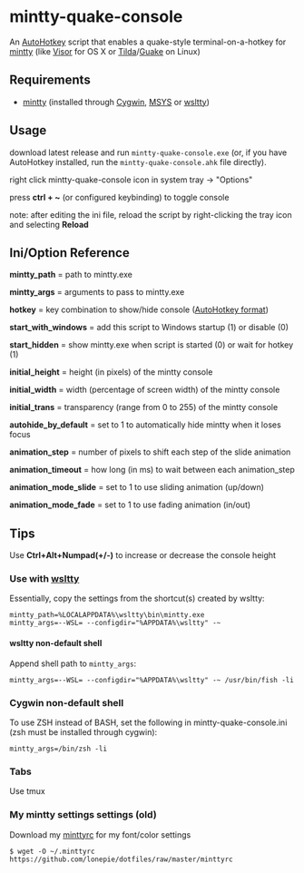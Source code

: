 # mintty-quake-console

An [AutoHotkey](http://www.autohotkey.com/) script that enables a quake-style terminal-on-a-hotkey for [mintty](https://github.com/mintty/) (like [Visor](http://visor.binaryage.com/) for OS X or [Tilda](https://github.com/lanoxx/tilda)/[Guake](http://guake.org/) on Linux)

## Requirements
- [mintty](http://code.google.com/p/mintty/) (installed through [Cygwin](http://www.cygwin.com), [MSYS](http://www.mingw.org/wiki/MSYS) or [wsltty](https://github.com/mintty/wsltty))

## Usage
download latest release and run ```mintty-quake-console.exe``` (or, if you have AutoHotkey installed, run the ```mintty-quake-console.ahk``` file directly).

right click mintty-quake-console icon in system tray -> "Options"

press __ctrl + ~__ (or configured keybinding) to toggle console

note: after editing the ini file, reload the script by right-clicking the tray icon and selecting **Reload**

## Ini/Option Reference
**mintty_path** = path to mintty.exe  

**mintty_args** = arguments to pass to mintty.exe  

**hotkey** = key combination to show/hide console ([AutoHotkey format](https://www.autohotkey.com/docs/Hotkeys.htm))

**start_with_windows** = add this script to Windows startup (1) or disable (0)

**start_hidden** = show mintty.exe when script is started (0) or wait for hotkey (1)  

**initial_height** = height (in pixels) of the mintty console  

**initial_width** = width (percentage of screen width) of the mintty console  

**initial_trans** = transparency (range from 0 to 255) of the mintty console  

**autohide_by_default** = set to 1 to automatically hide mintty when it loses focus

**animation_step** = number of pixels to shift each step of the slide animation  

**animation_timeout** = how long (in ms) to wait between each animation_step

**animation_mode_slide** = set to 1 to use sliding animation (up/down)

**animation_mode_fade** = set to 1 to use fading animation (in/out)

## Tips

Use **Ctrl+Alt+Numpad(+/-)** to increase or decrease the console height

### Use with [wsltty](https://github.com/mintty/wsltty)
Essentially, copy the settings from the shortcut(s) created by wsltty:
```
mintty_path=%LOCALAPPDATA%\wsltty\bin\mintty.exe
mintty_args=--WSL= --configdir="%APPDATA%\wsltty" -~
```
#### wsltty non-default shell
Append shell path to ```mintty_args```:
```
mintty_args=--WSL= --configdir="%APPDATA%\wsltty" -~ /usr/bin/fish -li
```

### Cygwin non-default shell
To use ZSH instead of BASH, set the following in mintty-quake-console.ini (zsh must be installed through cygwin):
```
mintty_args=/bin/zsh -li
```

### Tabs
Use tmux

### My mintty settings settings (old)
Download my [minttyrc](https://github.com/lonepie/dotfiles/raw/master/minttyrc) for my font/color settings
```
$ wget -O ~/.minttyrc https://github.com/lonepie/dotfiles/raw/master/minttyrc
```
